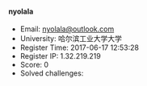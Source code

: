 #### nyolala  

* Email: nyolala@outlook.com  
* University: 哈尔滨工业大学大学  
* Register Time: 2017-06-17 12:53:28  
* Register IP: 1.32.219.219  
* Score: 0  
* Solved challenges: 
